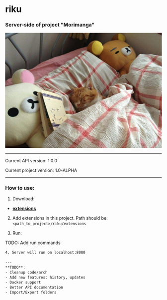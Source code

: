 # riku
### Server-side of project "Morimanga"
<p align="center">
  <img src="image.jpg" alt="cat"/>
</p>

---
Current API version: 1.0.0

Current project version: 1.0-ALPHA

---
### How to use:
1. Download:
- [**extensions**](https://github.com/Morimanga/extensions)
2. Add extensions in this project. Path should be:
```<path_to_project>/riku/extensions```


3. Run:
   
TODO: Add run commands

```
4. Server will run on localhost:8080

---
**TODO**:
- Cleanup code/arch
- Add new features: history, updates
- Docker support
- Better API documentation
- Import/Export folders
